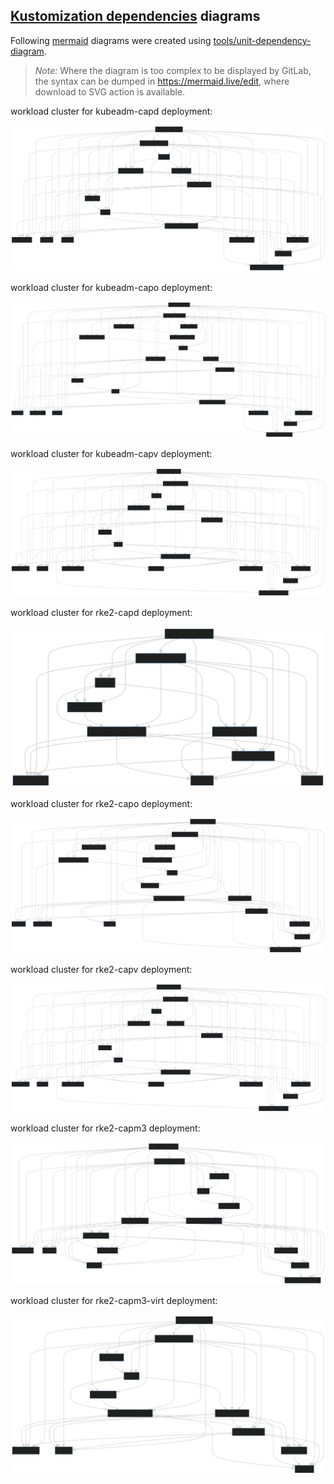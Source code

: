 ## [Kustomization dependencies](https://fluxcd.io/flux/components/kustomize/kustomizations/#dependencies) diagrams

Following [mermaid](https://mermaid.js.org/syntax/stateDiagram.html) diagrams were created using [tools/unit-dependency-diagram](../../../../tools/unit-dependency-diagram).

> _Note:_ Where the diagram is too complex to be displayed by GitLab, the syntax can be dumped in https://mermaid.live/edit, where download to SVG action is available.

<Tabs groupId="flavor-tabs">

<TabItem value="kubeadm-capd" label='workload cluster for kubeadm-capd deployment'>

workload cluster for kubeadm-capd deployment:

![diagram](./workload-cluster.svg-1.svg)

</TabItem>

<TabItem value="kubeadm-capo" label='workload cluster for kubeadm-capo deployment'>

workload cluster for kubeadm-capo deployment:

![diagram](./workload-cluster.svg-2.svg)

</TabItem>

<TabItem value="kubeadm-capv" label='# workload cluster for kubeadm-capv deployment'>

workload cluster for kubeadm-capv deployment:

![diagram](./workload-cluster.svg-3.svg)

</TabItem>

<TabItem value="rke2-capd" label='workload cluster for rke2-capd deployment'>

workload cluster for rke2-capd deployment:

![diagram](./workload-cluster.svg-4.svg)

</TabItem>

<TabItem value="rke2-capo" label='workload cluster for rke2-capo deployment'>

workload cluster for rke2-capo deployment:

![diagram](./workload-cluster.svg-5.svg)

</TabItem>

<TabItem value="rke2-capv" label='workload cluster for rke2-capv deployment'>

workload cluster for rke2-capv deployment:

![diagram](./workload-cluster.svg-6.svg)

</TabItem>

<TabItem value="rke2-capm3" label='workload cluster for rke2-capm3 deployment'>

workload cluster for rke2-capm3 deployment:

![diagram](./workload-cluster.svg-7.svg)

</TabItem>

<TabItem value="rke2-capm3-virt" label='workload cluster for rke2-capm3-virt deployment'>

workload cluster for rke2-capm3-virt deployment:

![diagram](./workload-cluster.svg-8.svg)

</TabItem>

</Tabs>
